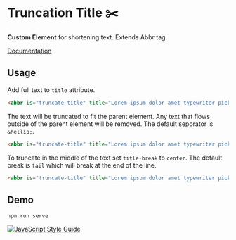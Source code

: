 # Truncation Title :scissors:

<!-- [![JavaScript Style Guide](https://img.shields.io/badge/code_style-standard-brightgreen.svg)](https://standardjs.com) -->

**Custom Element** for shortening text. Extends Abbr tag.

[Documentation](./documentation.md)

## Usage

Add full text to `title` attribute.

```html
<abbr is="truncate-title" title="Lorem ipsum dolor amet typewriter pickled iPhone hella occupy neutra tattooed vinyl drinking vinegar ennui."></abbr>
```

The text will be truncated to fit the parent element. Any text that flows outside of the parent element will be removed. The default seporator is `&hellip;`. 

```html
<abbr is="truncate-title" title="Lorem ipsum dolor amet typewriter pickled iPhone hella occupy neutra tattooed vinyl drinking vinegar ennui.">Medium Lorem ipsum dolor amet typewriter pickled iPho …</abbr>
```
To truncate in the middle of the text set `title-break` to `center`. The default break is `tail` which will break at the end of the line.

```html
<abbr is="truncate-title" title="Lorem ipsum dolor amet typewriter pickled iPhone hella occupy neutra tattooed vinyl drinking vinegar ennui." title-break="tail">Medium Lorem ipsum dolor a … yl drinking vinegar ennui.</abbr>
```

## Demo

`npm run serve`


[![JavaScript Style Guide](https://cdn.rawgit.com/standard/standard/master/badge.svg)](https://github.com/standard/standard)
